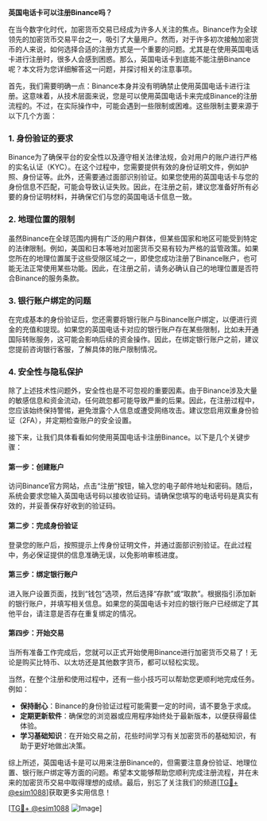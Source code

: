 **英国电话卡可以注册Binance吗？**

在当今数字化时代，加密货币交易已经成为许多人关注的焦点。Binance作为全球领先的加密货币交易平台之一，吸引了大量用户。然而，对于许多初次接触加密货币的人来说，如何选择合适的注册方式是一个重要的问题。尤其是在使用英国电话卡进行注册时，很多人会感到困惑。那么，英国电话卡到底能不能注册Binance呢？本文将为您详细解答这一问题，并探讨相关的注意事项。

首先，我们需要明确一点：Binance本身并没有明确禁止使用英国电话卡进行注册。这意味着，从技术层面来说，您是可以使用英国电话卡来完成Binance的注册流程的。不过，在实际操作中，可能会遇到一些限制或困难。这些限制主要来源于以下几个方面：

### **1. 身份验证的要求**
Binance为了确保平台的安全性以及遵守相关法律法规，会对用户的账户进行严格的实名认证（KYC）。在这个过程中，您需要提供有效的身份证明文件，例如护照、身份证等。此外，还需要通过面部识别验证。如果您使用的英国电话卡与您的身份信息不匹配，可能会导致认证失败。因此，在注册之前，建议您准备好所有必要的身份证明材料，并确保它们与您的英国电话卡信息一致。

### **2. 地理位置的限制**
虽然Binance在全球范围内拥有广泛的用户群体，但某些国家和地区可能受到特定的法律限制。例如，美国和日本等地对加密货币交易有较为严格的监管政策。如果您所在的地理位置属于这些受限区域之一，即使您成功注册了Binance账户，也可能无法正常使用某些功能。因此，在注册之前，请务必确认自己的地理位置是否符合Binance的服务条款。

### **3. 银行账户绑定的问题**
在完成基本的身份验证后，您还需要将银行账户与Binance账户绑定，以便进行资金的充值和提现。如果您的英国电话卡对应的银行账户存在某些限制，比如未开通国际转账服务，这可能会影响后续的资金操作。因此，在绑定银行账户之前，建议您提前咨询银行客服，了解具体的账户限制情况。

### **4. 安全性与隐私保护**
除了上述技术性问题外，安全性也是不可忽视的重要因素。由于Binance涉及大量的敏感信息和资金流动，任何疏忽都可能导致严重的后果。因此，在注册过程中，您应该始终保持警惕，避免泄露个人信息或遭受网络攻击。建议您启用双重身份验证（2FA），并定期检查账户的安全设置。

接下来，让我们具体看看如何使用英国电话卡注册Binance。以下是几个关键步骤：

#### **第一步：创建账户**
访问Binance官方网站，点击“注册”按钮，输入您的电子邮件地址和密码。随后，系统会要求您输入英国电话号码以接收验证码。请确保您填写的电话号码是真实有效的，并妥善保存好收到的验证码。

#### **第二步：完成身份验证**
登录您的账户后，按照提示上传身份证明文件，并通过面部识别验证。在此过程中，务必保证提供的信息准确无误，以免影响审核进度。

#### **第三步：绑定银行账户**
进入账户设置页面，找到“钱包”选项，然后选择“存款”或“取款”。根据指引添加新的银行账户，并填写相关信息。如果您的英国电话卡对应的银行账户已经绑定了其他平台，请注意是否存在重复绑定的情况。

#### **第四步：开始交易**
当所有准备工作完成后，您就可以正式开始使用Binance进行加密货币交易了！无论是购买比特币、以太坊还是其他数字货币，都可以轻松实现。

当然，在整个注册和使用过程中，还有一些小技巧可以帮助您更顺利地完成任务。例如：

- **保持耐心**：Binance的身份验证过程可能需要一定的时间，请不要急于求成。
- **定期更新软件**：确保您的浏览器或应用程序始终处于最新版本，以便获得最佳体验。
- **学习基础知识**：在开始交易之前，花些时间学习有关加密货币的基础知识，有助于更好地做出决策。

综上所述，英国电话卡是可以用来注册Binance的，但需要注意身份验证、地理位置、银行账户绑定等方面的问题。希望本文能够帮助您顺利完成注册流程，并在未来的加密货币交易中取得理想的成绩。最后，别忘了关注我们的频道[[TG💪+ @esim1088](https://t.me/s/esim1088)]获取更多实用信息！

[[TG💪+ @esim1088](https://t.me/s/esim1088) ![Image](https://i.postimg.cc/4NQfJmqS/Snipaste-2025-05-13-00-14-12.png)]